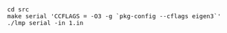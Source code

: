 <pre>
cd src
make serial 'CCFLAGS = -O3 -g `pkg-config --cflags eigen3`'
./lmp_serial -in 1.in
</pre>
